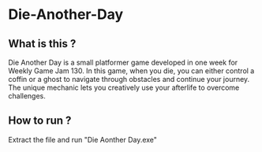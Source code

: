 # Die-Another-Day

## What is this ?
Die Another Day is a small platformer game developed in one week for Weekly Game Jam 130. In this game, when you die, you can either control a coffin or a ghost to navigate through obstacles and continue your journey. The unique mechanic lets you creatively use your afterlife to overcome challenges.

## How to run ?
Extract the file and run "Die Aonther Day.exe"
